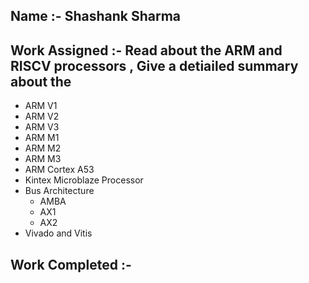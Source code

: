 ## Name :- Shashank Sharma 

## Work Assigned :- Read about the ARM and RISCV processors , Give a detiailed summary about the
- ARM V1
- ARM V2
- ARM V3 
- ARM M1
- ARM M2
- ARM M3
- ARM Cortex A53
- Kintex Microblaze Processor
- Bus Architecture
  - AMBA
  - AX1
  - AX2
- Vivado and Vitis 


## Work Completed :- 
